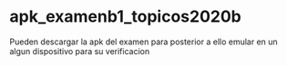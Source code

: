 # apk_examenb1_topicos2020b
Pueden descargar la apk del examen para posterior a ello emular en un algun dispositivo para su verificacion
